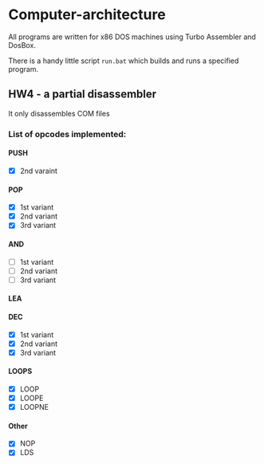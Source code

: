 # Computer-architecture
All programs are written for x86 DOS machines using Turbo Assembler and DosBox.

There is a handy little script `run.bat` which builds and runs a specified program.

## HW4 - a partial disassembler
It only disassembles COM files

### List of opcodes implemented:

#### PUSH
- [x] 2nd varaint

#### POP
- [x] 1st variant
- [x] 2nd variant
- [x] 3rd variant
 
#### AND
- [ ] 1st variant
- [ ] 2nd variant
- [ ] 3rd variant

#### LEA

#### DEC
- [x] 1st variant
- [x] 2nd variant
- [x] 3rd variant

#### LOOPS
- [x] LOOP
- [x] LOOPE
- [x] LOOPNE

#### Other
- [x] NOP
- [x] LDS
